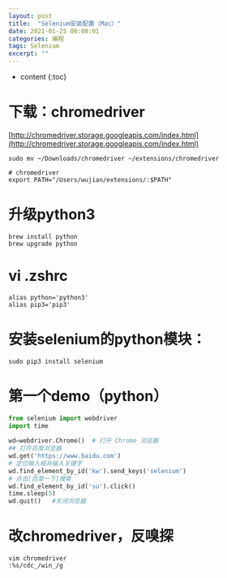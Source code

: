 ```yaml
---
layout: post
title:  "Selenium安装配置（Mac）"
date: 2021-01-25 00:00:01
categories: 编程
tags: Selenium
excerpt: ""
---
```


* content
{:toc}



# 下载：chromedriver
[http://chromedriver.storage.googleapis.com/index.html](http://chromedriver.storage.googleapis.com/index.html)

```
sudo mv ~/Downloads/chromedriver ~/extensions/chromedriver
```

```
# chromedriver
export PATH="/Users/wujian/extensions/:$PATH"
```



# 升级python3
```
brew install python
brew upgrade python
```


# vi .zshrc
```
alias python='python3'
alias pip3='pip3'
```


# 安装selenium的python模块：
```
sudo pip3 install selenium
```


# 第一个demo（python）
```python
from selenium import webdriver
import time
 
wd=webdriver.Chrome()  # 打开 Chrome 浏览器
## 打开百度浏览器
wd.get('https://www.baidu.com')
# 定位输入框并输入关键字
wd.find_element_by_id('kw').send_keys('selenium')
# 点击[百度一下]搜索
wd.find_element_by_id('su').click()
time.sleep(5)
wd.quit()   #关闭浏览器
```



# 改chromedriver，反嗅探
```
vim chromedriver
:%s/cdc_/win_/g
```
















